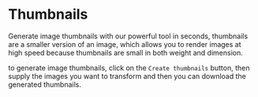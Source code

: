 # Thumbnails

Generate image thumbnails with our powerful tool in seconds, thumbnails are a smaller version of an image, which allows you to render images at high speed because thumbnails are small in both weight and dimension.

to generate image thumbnails, click on the `Create thumbnails` button, then supply the images you want to transform and then you can download the generated thumbnails.
